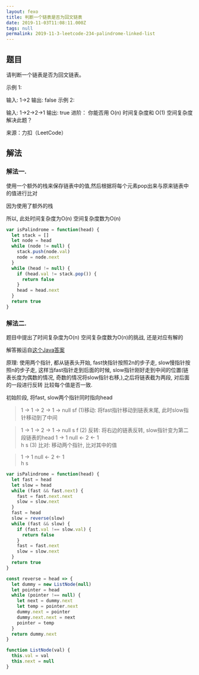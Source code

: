 ```yaml
---
layout: fexo
title: 判断一个链表是否为回文链表
date: 2019-11-03T11:08:11.000Z
tags: null
permalink: 2019-11-3-leetcode-234-palindrome-linked-list
---
```

## 题目
请判断一个链表是否为回文链表。

示例 1:

输入: 1->2
输出: false
示例 2:

输入: 1->2->2->1
输出: true
进阶：
你能否用 O(n) 时间复杂度和 O(1) 空间复杂度解决此题？

来源：力扣（LeetCode）

## 解法
### 解法一.
使用一个额外的栈来保存链表中的值,然后根据将每个元素pop出来与原来链表中的值进行比对

因为使用了额外的栈

所以, 此处时间复杂度为O(n) 空间复杂度数为O(n)
```js
var isPalindrome = function(head) {
  let stack = []
  let node = head
  while (node != null) {
    stack.push(node.val)
    node = node.next
  }
  while (head != null) {
    if (head.val != stack.pop()) {
      return false
    }
    head = head.next
  }
  return true
}

```
### 解法二.

题目中提出了时间复杂度为O(n) 空间复杂度数为O(n)的挑战, 还是对应有解的

解答搬运自[这个Java答案](https://leetcode.com/problems/palindrome-linked-list/discuss/64501/Java-easy-to-understand)

原理: 使用两个指针, 都从链表头开始, fast快指针按照2n的步子走, slow慢指针按照n的步子走, 这样当fast指针走到后面的时候,
slow指针刚好走到中间的位置(链表长度为偶数的情况, 奇数的情况将slow指针右移,),之后将链表截为两段, 对后面的一段进行反转
比较每个值是否一致. 

初始阶段, 将fast, slow两个指针同时指向head

> 1 -> 1 -> 2 -> 1 -> null 
>sf
(1)移动: 将fast指针移动到链表末尾, 此时slow指针移动到了中间

> 1 -> 1 -> 2 -> 1 -> null 
>          s          f
(2) 反转: 将右边的链表反转, slow指针变为第二段链表的head
>1 -> 1    null <- 2 <- 1           
>h                      s
(3) 比对: 移动两个指针, 比对其中的值

>1 -> 1    null <- 2 <- 1             
>     h            s


```js
var isPalindrome = function(head) {
  let fast = head
  let slow = head
  while (fast && fast.next) {
    fast = fast.next.next
    slow = slow.next
  }
  fast = head
  slow = reverse(slow)
  while (fast && slow) {
    if (fast.val !== slow.val) {
      return false
    }
    fast = fast.next
    slow = slow.next
  }
  return true
}

const reverse = head => {
  let dummy = new ListNode(null)
  let pointer = head
  while (pointer !== null) {
    let next = dummy.next
    let temp = pointer.next
    dummy.next = pointer
    dummy.next.next = next
    pointer = temp
  }
  return dummy.next
}

function ListNode(val) {
  this.val = val
  this.next = null
}

```
